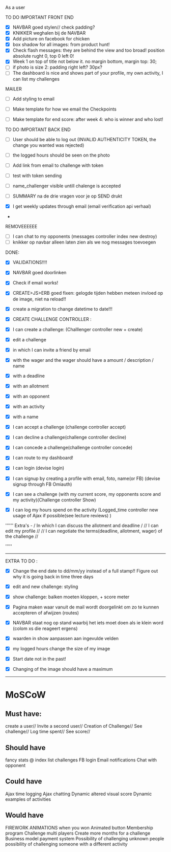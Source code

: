 As a user

TO DO IMPORTANT FRONT END
- [x] NAVBAR goed stylen//  check padding?
- [x] KNIKKER weghalen bij de NAVBAR
- [x] Add picture on facebook for chicken
- [x] box shadow for all images: from product hunt!
- [x] Check flash messages: they are behind the view and too broad! position absolute rught 0, top 0 left 0!
- [x] Week 1 on top of title not below it. no margin bottom, margin top: 30;
- [ ] if photo is size 2: padding right left? 30px?
- [ ] The dashboard is nice and shows part of your profile, my own activity, I can list my challenges

MAILER
- [ ] Add styling to email
- [ ] Make template for how we email the Checkpoints 
- [ ] Make template for end score: after week 4: who is winner and who lost!


TO DO IMPORTANT BACK END
- [ ] User should be able to log out (INVALID AUTHENTICITY TOKEN, the change you wanted was rejected)
- [ ] the logged hours should be seen on the photo 
- [ ] Add link from email to challenge with token 
- [ ] test with token sending
- [ ] name_challenger visible untill chalenge is accepted

- [ ] SUMMARY na de drie vragen voor je op SEND drukt
- [x] I get weekly updates through email (email verification api verhaal)
- 
REMOVEEEEEE
- [ ] I can chat to my opponents (messages controller index new destroy)
- [ ] knikker op navbar alleen laten zien als we nog messages toevoegen

DONE:
- [x] VALIDATIONS!!!!
- [x] NAVBAR goed doorlinken
- [x] Check if email works!
- [x] CREATE>JS>ERB goed fixen: gelogde tijden hebben meteen invloed op de image, niet na reload!! 

- [x] create a migration to change datetime to date!!!
- [x] CREATE CHALLENGE CONTROLLER : 
- [x] I can create a challenge: (Challlenger controller new + create) 
- [x] edit a challenge
- [x]  in which I can invite  a friend by email
- [x] with the wager and the wager should have a amount / description / name
- [x] with a deadline 
- [x] with an allotment
- [x] with an opponent
- [x] with an activity
- [x] with a name 

- [x] I can accept a challenge (challenge controller accept)
- [x] I can decline a challenge(challenge controller decline)
- [x] I can concede a challenge(challenge controller concede)
 
- [x] I can route to my dashboard!
- [x] I can login (devise login)
- [x] I can signup by creating a profile with email, foto, name(or FB) (devise signup through FB Omiauth)
 
- [x] I can see a challenge (with my current score, my opponents score and my activity)(Challenge controller Show)
- [x] I can log my hours spend on the activity (Logged_time controller new usage of Ajax if possible(see lecture reviews) )

'''''' 
Extra's - /  In which I can discuss the allotment and deadline / // I can edit my profile // // I can negotiate the terms(deadline, allotment, wager) of the challenge //

''''' 
___________________________________________________________

EXTRA TO DO :

- [x] Change the end date to dd/mm/yy instead of a full stamp!! Figure out why it is going back in time three days
- [x] edit and new challenge: styling
- [x] show challenge: balken moeten kloppen, + score meter
- [x] Pagina maken waar vanuit de mail wordt doorgelinkt om zo te kunnen accepteren of afwijzen (routes)
- [x] NAVBAR staat nog op stand waarbij het iets moet doen als ie klein word (colom xs die reageert ergens)
- [x] waarden in show aanpassen aan ingevulde velden
- [x] my logged hours change the size of my image
- [x] Start date not in the past!
- [x] Changing of the image should have a maximum



_________________________________________________________



# MoSCoW
## Must have: 
create a user//
Invite a second user//
Creation of Challenge//
See challenge//
Log time spent//
See score//

## Should have
fancy stats @ index
list challenges
FB login 
Email notifications
Chat with opponent

## Could have 
Ajax time logging
Ajax chatting
Dynamic altered visual score
Dynamic examples of activities 

## Would have 
FIREWORK ANIMATIONS when you won
Animated button 
Membership program
Challenge multi players
Create more months for a challenge
Business model
payment system 
Possibility of challenging unknown people
possibility of challenging someone with a different activity


